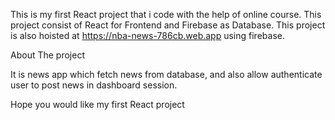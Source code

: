 This is my first React project that i code with the help of online course.
This project consist of React for Frontend and Firebase as Database.
This project is also hoisted at https://nba-news-786cb.web.app using firebase.

About The project

It is news app which fetch news from database, and also allow authenticate user to post news in dashboard session.

Hope you would like my first React project

